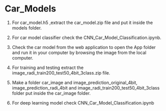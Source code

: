 # Car_Models
1. For car_model.h5 ,extract the car_model.zip file and put it inside the models folder.

2. For car model classifier check the CNN_Car_Model_Classification.ipynb.

3. Check the car model from the web application to open the App folder and run it in your computer by browsing the image from the local computer.

4. For training and testing extract the image_radi_train200_test50_4bit_3class.zip file. 

5. Make a folder car_image and image_prediction_original_4bit, image_prediction_radi_4bit and image_radi_train200_test50_4bit_3class folder put inside the car_image folder.

6. For deep learning model check CNN_Car_Model_Classification.ipynb
